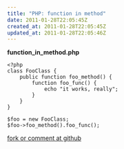 ```yaml
---
title: "PHP: function in method"
date: 2011-01-28T22:05:45Z
created_at: 2011-01-28T22:05:45Z
updated_at: 2011-01-28T22:05:46Z
---
```


<strong>function_in_method.php</strong>

    <?php
    class FooClass {
    	public function foo_method() {
    		function foo_func() {
    			echo "it works, really";
    		}
    	}
    }

    $foo = new FooClass;
    $foo->foo_method().foo_func();

[fork or comment at github](https://gist.github.com/801098)
